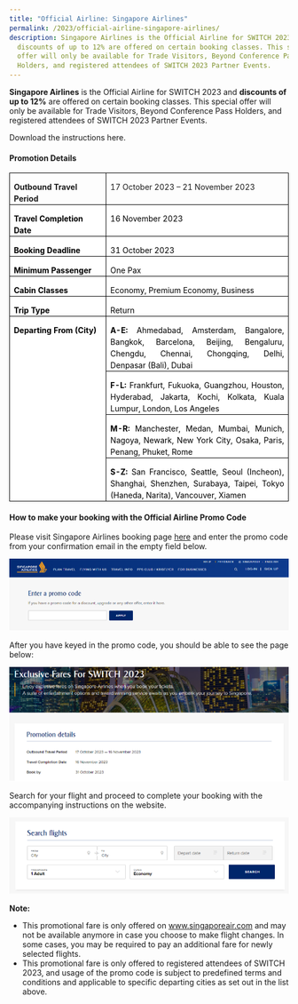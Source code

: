 ```yaml
---
title: "Official Airline: Singapore Airlines"
permalink: /2023/official-airline-singapore-airlines/
description: Singapore Airlines is the Official Airline for SWITCH 2023 and
  discounts of up to 12% are offered on certain booking classes. This special
  offer will only be available for Trade Visitors, Beyond Conference Pass
  Holders, and registered attendees of SWITCH 2023 Partner Events.
---
```

**Singapore Airlines** is the Official Airline for SWITCH 2023 and **discounts of up to 12%** are offered on certain booking classes. This special offer will only be available for Trade Visitors, Beyond Conference Pass Holders, and registered attendees of SWITCH 2023 Partner Events.

[](/files/2023/switch_2023_official_airline_promotion.pdf)Download the instructions here.

#### Promotion Details

<table class="MsoTableGrid" border="1" cellspacing="0" cellpadding="0" style="border-collapse:collapse;border:none;mso-border-alt:solid windowtext .5pt;
 mso-yfti-tbllook:1184;mso-padding-alt:0cm 5.4pt 0cm 5.4pt"><tbody><tr style="mso-yfti-irow:0;mso-yfti-firstrow:yes"><td width="198" valign="top" style="width:148.35pt;border:solid windowtext 1.0pt;
  mso-border-alt:solid windowtext .5pt;padding:0cm 5.4pt 0cm 5.4pt"><p class="MsoNormal" style="margin-bottom:0cm;line-height:150%"><b><span lang="EN-US">Outbound Travel Period</span></b></p></td><td width="426" valign="top" style="width:319.15pt;border:solid windowtext 1.0pt;
  border-left:none;mso-border-left-alt:solid windowtext .5pt;mso-border-alt:
  solid windowtext .5pt;padding:0cm 5.4pt 0cm 5.4pt"><p class="MsoNormal" style="margin-bottom:0cm;line-height:150%"><span lang="EN-US">17 October 2023 – 21 November 2023</span></p></td></tr><tr style="mso-yfti-irow:1"><td width="198" valign="top" style="width:148.35pt;border:solid windowtext 1.0pt;
  border-top:none;mso-border-top-alt:solid windowtext .5pt;mso-border-alt:solid windowtext .5pt;
  background:white;mso-background-themecolor:background1;padding:0cm 5.4pt 0cm 5.4pt"><p class="MsoNormal" style="margin-bottom:0cm;line-height:150%"><b><span lang="EN-US" style="color:black;mso-color-alt:windowtext">Travel Completion Date</span><span lang="EN-US"></span></b></p></td><td width="426" valign="top" style="width:319.15pt;border-top:none;border-left:
  none;border-bottom:solid windowtext 1.0pt;border-right:solid windowtext 1.0pt;
  mso-border-top-alt:solid windowtext .5pt;mso-border-left-alt:solid windowtext .5pt;
  mso-border-alt:solid windowtext .5pt;background:white;mso-background-themecolor:
  background1;padding:0cm 5.4pt 0cm 5.4pt"><p class="MsoNormal" style="margin-bottom:0cm;line-height:150%"><span lang="EN-US" style="color:black;mso-color-alt:windowtext">16 November 2023</span><span lang="EN-US"></span></p></td></tr><tr style="mso-yfti-irow:2"><td width="198" valign="top" style="width:148.35pt;border:solid windowtext 1.0pt;
  border-top:none;mso-border-top-alt:solid windowtext .5pt;mso-border-alt:solid windowtext .5pt;
  background:white;mso-background-themecolor:background1;padding:0cm 5.4pt 0cm 5.4pt"><p class="MsoNormal" style="margin-bottom:0cm;line-height:150%"><b><span lang="EN-US" style="color:black;mso-color-alt:windowtext">Booking Deadline</span><span lang="EN-US"></span></b></p></td><td width="426" valign="top" style="width:319.15pt;border-top:none;border-left:
  none;border-bottom:solid windowtext 1.0pt;border-right:solid windowtext 1.0pt;
  mso-border-top-alt:solid windowtext .5pt;mso-border-left-alt:solid windowtext .5pt;
  mso-border-alt:solid windowtext .5pt;background:white;mso-background-themecolor:
  background1;padding:0cm 5.4pt 0cm 5.4pt"><p class="MsoNormal" style="margin-bottom:0cm;line-height:150%"><span lang="EN-US" style="color:black;mso-color-alt:windowtext">31 October 2023</span><span lang="EN-US"></span></p></td></tr><tr style="mso-yfti-irow:3"><td width="198" valign="top" style="width:148.35pt;border:solid windowtext 1.0pt;
  border-top:none;mso-border-top-alt:solid windowtext .5pt;mso-border-alt:solid windowtext .5pt;
  background:white;mso-background-themecolor:background1;padding:0cm 5.4pt 0cm 5.4pt"><p class="MsoNormal" style="margin-bottom:0cm;line-height:150%"><b><span lang="EN-US" style="color:black;mso-color-alt:windowtext">Minimum Passenger</span><span lang="EN-US"></span></b></p></td><td width="426" valign="top" style="width:319.15pt;border-top:none;border-left:
  none;border-bottom:solid windowtext 1.0pt;border-right:solid windowtext 1.0pt;
  mso-border-top-alt:solid windowtext .5pt;mso-border-left-alt:solid windowtext .5pt;
  mso-border-alt:solid windowtext .5pt;background:white;mso-background-themecolor:
  background1;padding:0cm 5.4pt 0cm 5.4pt"><p class="MsoNormal" style="margin-bottom:0cm;line-height:150%"><span lang="EN-US" style="color:black;mso-color-alt:windowtext">One Pax</span><span lang="EN-US"></span></p></td></tr><tr style="mso-yfti-irow:4"><td width="198" valign="top" style="width:148.35pt;border:solid windowtext 1.0pt;
  border-top:none;mso-border-top-alt:solid windowtext .5pt;mso-border-alt:solid windowtext .5pt;
  background:white;mso-background-themecolor:background1;padding:0cm 5.4pt 0cm 5.4pt"><p class="MsoNormal" style="margin-bottom:0cm;line-height:150%"><b><span lang="EN-US" style="color:black;mso-color-alt:windowtext">Cabin Classes</span><span lang="EN-US"></span></b></p></td><td width="426" valign="top" style="width:319.15pt;border-top:none;border-left:
  none;border-bottom:solid windowtext 1.0pt;border-right:solid windowtext 1.0pt;
  mso-border-top-alt:solid windowtext .5pt;mso-border-left-alt:solid windowtext .5pt;
  mso-border-alt:solid windowtext .5pt;background:white;mso-background-themecolor:
  background1;padding:0cm 5.4pt 0cm 5.4pt"><p class="MsoNormal" style="margin-bottom:0cm;line-height:150%"><span lang="EN-US" style="color:black;mso-color-alt:windowtext">Economy, Premium Economy, Business</span><span lang="EN-US"></span></p></td></tr><tr style="mso-yfti-irow:5"><td width="198" valign="top" style="width:148.35pt;border:solid windowtext 1.0pt;
  border-top:none;mso-border-top-alt:solid windowtext .5pt;mso-border-alt:solid windowtext .5pt;
  background:white;mso-background-themecolor:background1;padding:0cm 5.4pt 0cm 5.4pt"><p class="MsoNormal" style="margin-bottom:0cm;line-height:150%"><b><span lang="EN-US" style="color:black;mso-color-alt:windowtext">Trip Type</span><span lang="EN-US"></span></b></p></td><td width="426" valign="top" style="width:319.15pt;border-top:none;border-left:
  none;border-bottom:solid windowtext 1.0pt;border-right:solid windowtext 1.0pt;
  mso-border-top-alt:solid windowtext .5pt;mso-border-left-alt:solid windowtext .5pt;
  mso-border-alt:solid windowtext .5pt;background:white;mso-background-themecolor:
  background1;padding:0cm 5.4pt 0cm 5.4pt"><p class="MsoNormal" style="margin-bottom:0cm;line-height:150%"><span lang="EN-US" style="color:black;mso-color-alt:windowtext">Return</span><span lang="EN-US"></span></p></td></tr><tr style="mso-yfti-irow:6"><td width="198" rowspan="4" valign="top" style="width:148.35pt;border:solid windowtext 1.0pt;
  border-top:none;mso-border-top-alt:solid windowtext .5pt;mso-border-alt:solid windowtext .5pt;
  background:white;mso-background-themecolor:background1;padding:0cm 5.4pt 0cm 5.4pt"><p class="MsoNormal" style="margin-bottom:0cm;line-height:150%"><b><span lang="EN-US" style="color:black;mso-color-alt:windowtext">Departing From (City)</span><span lang="EN-US"></span></b></p></td><td width="426" valign="top" style="width:319.15pt;border-top:none;border-left:
  none;border-bottom:solid windowtext 1.0pt;border-right:solid windowtext 1.0pt;
  mso-border-top-alt:solid windowtext .5pt;mso-border-left-alt:solid windowtext .5pt;
  mso-border-alt:solid windowtext .5pt;background:white;mso-background-themecolor:
  background1;padding:0cm 5.4pt 0cm 5.4pt"><p class="MsoNormal" style="margin-bottom:0cm;text-align:justify;text-justify:
  inter-ideograph;line-height:150%"><b><span lang="EN-US" style="color:black;
  mso-color-alt:windowtext">A-E:</span></b><span lang="EN-US" style="color:black;
  mso-color-alt:windowtext"> Ahmedabad, Amsterdam, Bangalore, Bangkok, Barcelona, Beijing, Bengaluru, Chengdu, Chennai, Chongqing, Delhi, Denpasar (Bali), Dubai</span><span lang="EN-US"></span></p></td></tr><tr style="mso-yfti-irow:7"><td width="426" valign="top" style="width:319.15pt;border-top:none;border-left:
  none;border-bottom:solid windowtext 1.0pt;border-right:solid windowtext 1.0pt;
  mso-border-top-alt:solid windowtext .5pt;mso-border-left-alt:solid windowtext .5pt;
  mso-border-alt:solid windowtext .5pt;background:white;mso-background-themecolor:
  background1;padding:0cm 5.4pt 0cm 5.4pt"><p class="MsoNormal" style="margin-bottom:0cm;text-align:justify;text-justify:
  inter-ideograph;line-height:150%"><b><span lang="EN-US" style="color:black;
  mso-color-alt:windowtext">F-L:</span></b><span lang="EN-US" style="color:black;
  mso-color-alt:windowtext"> Frankfurt, Fukuoka, Guangzhou, Houston, Hyderabad, Jakarta, Kochi, Kolkata, Kuala Lumpur, London, Los Angeles</span><span lang="EN-US"></span></p></td></tr><tr style="mso-yfti-irow:8"><td width="426" valign="top" style="width:319.15pt;border-top:none;border-left:
  none;border-bottom:solid windowtext 1.0pt;border-right:solid windowtext 1.0pt;
  mso-border-top-alt:solid windowtext .5pt;mso-border-left-alt:solid windowtext .5pt;
  mso-border-alt:solid windowtext .5pt;background:white;mso-background-themecolor:
  background1;padding:0cm 5.4pt 0cm 5.4pt"><p class="MsoNormal" style="margin-bottom:0cm;text-align:justify;text-justify:
  inter-ideograph;line-height:150%"><b><span lang="EN-US" style="color:black;
  mso-color-alt:windowtext">M-R:</span></b><span lang="EN-US" style="color:black;
  mso-color-alt:windowtext"> Manchester, Medan, Mumbai, Munich, Nagoya, Newark, New York City, Osaka, Paris, Penang, Phuket, Rome</span><span lang="EN-US"></span></p></td></tr><tr style="mso-yfti-irow:9;mso-yfti-lastrow:yes"><td width="426" valign="top" style="width:319.15pt;border-top:none;border-left:
  none;border-bottom:solid windowtext 1.0pt;border-right:solid windowtext 1.0pt;
  mso-border-top-alt:solid windowtext .5pt;mso-border-left-alt:solid windowtext .5pt;
  mso-border-alt:solid windowtext .5pt;background:white;mso-background-themecolor:
  background1;padding:0cm 5.4pt 0cm 5.4pt"><p class="MsoNormal" style="margin-bottom:0cm;text-align:justify;text-justify:
  inter-ideograph;line-height:150%"><b><span lang="EN-US" style="color:black;
  mso-color-alt:windowtext">S-Z:</span></b><span lang="EN-US" style="color:black;
  mso-color-alt:windowtext"> San Francisco, Seattle, Seoul (Incheon), Shanghai, Shenzhen, Surabaya, Taipei, Tokyo (Haneda, Narita), Vancouver, Xiamen</span><span lang="EN-US"></span></p></td></tr></tbody></table>
	
#### 	 How to make your booking with the Official Airline Promo Code

Please visit Singapore Airlines booking page [here](https://www.singaporeair.com/en_UK/promocode/) and enter the promo code from your confirmation email in the empty field below.

![SWITCH 2023 Official Airline Promotion: Singapore Airlines (SQ)](/images/2023/promotion_sq_promo_guide_1.png)

After you have keyed in the promo code, you should be able to see the page below:

![SWITCH 2023 Official Airline Promotion: Singapore Airlines (SQ)](/images/2023/promotion_sq_promo_guide_2.png)

Search for your flight and proceed to complete your booking with the accompanying instructions on the website.

![SWITCH 2023 Official Airline Promotion: Singapore Airlines (SQ)](/images/2023/promotion_sq_promo_guide_3.png)

**Note:**
* This promotional fare is only offered on www.singaporeair.com and may not be available anymore in case you choose to make flight changes. In some cases, you may be required to pay an additional fare for newly selected flights.
* This promotional fare is only offered to registered attendees of SWITCH 2023, and usage of the promo code is subject to predefined terms and conditions and applicable to specific departing cities as set out in the list above.